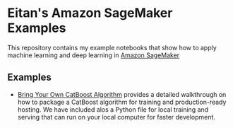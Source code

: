 # Eitan's Amazon SageMaker Examples

This repository contains my example notebooks that show how to apply machine learning and deep learning in [Amazon SageMaker](https://aws.amazon.com/sagemaker)

## Examples

- [Bring Your Own CatBoost Algorithm](catboost_bring_your_own/) provides a detailed walkthrough on how to package a CatBoost algorithm for training and production-ready hosting. We have included alos a Python file for local training and serving that can run on your local computer for faster development.
